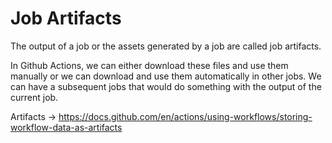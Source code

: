 # Job Artifacts

The output of a job or the assets generated by a job are called job artifacts.

In Github Actions, we can either download these files and use them manually or we can download and use them automatically in other jobs. We can have a subsequent jobs that would do something with the output of the current job.

Artifacts -> https://docs.github.com/en/actions/using-workflows/storing-workflow-data-as-artifacts
